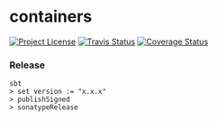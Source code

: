 # containers
[![Project License][licence_icon]][licence_link]
[![Travis Status][travis_icon]][travis_link]
[![Coverage Status][coverage_icon]][coverage_link]


[licence_icon]: https://img.shields.io/github/license/NoamShaish/containers.svg
[licence_link]: http://www.apache.org/licenses/

[travis_icon]: https://travis-ci.com/NoamShaish/containers.svg?branch=master
[travis_link]: https://travis-ci.com/NoamShaish/containers

[coverage_icon]: https://coveralls.io/repos/github/NoamShaish/containers/badge.svg?branch=master
[coverage_link]: https://coveralls.io/github/NoamShaish/containers?branch=master


### Release
```
sbt
> set version := "x.x.x"
> publishSigned
> sonatypeRelease
```